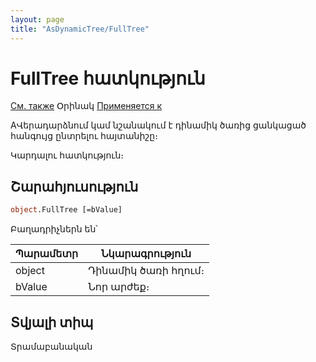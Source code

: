 ```yaml
---
layout: page
title: "AsDynamicTree/FullTree"
---
```



# FullTree հատկություն

[См. также](../AsDynamicTree.md) Օրինակ [Применяется к](../AsDynamicTree.md)

AՎերադարձնում կամ նշանակում է դինամիկ ծառից ցանկացած հանգույց ընտրելու հայտանիշը։

Կարդալու հատկություն։

## Շարահյուսություն

``` vb
object.FullTree [=bValue] 
```


Բաղադրիչներն են՝

    
| Պարամետր | Նկարագրություն |
|--|--|
| object | Դինամիկ ծառի հղում։ |
| bValue | Նոր արժեք։ |


## Տվյալի տիպ

Տրամաբանական
